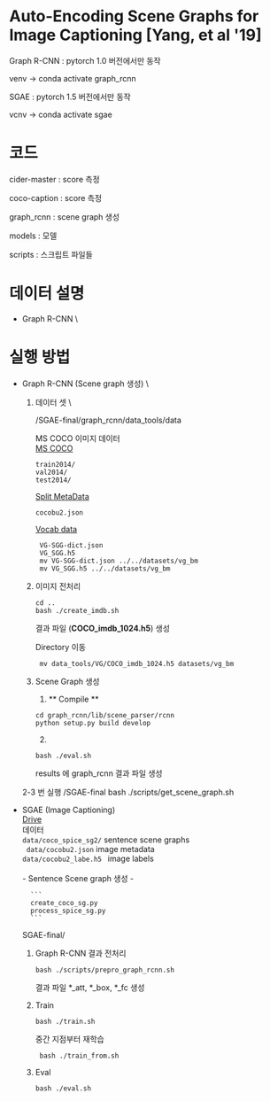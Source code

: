 # Auto-Encoding Scene Graphs for Image Captioning [Yang, et al '19]

Graph R-CNN :  pytorch 1.0 버전에서만 동작

venv -> conda activate graph_rcnn

SGAE :  pytorch 1.5 버전에서만 동작 

vcnv -> conda activate sgae


# 코드 

cider-master    : score 측정

coco-caption    : score 측정 

graph_rcnn      : scene graph 생성

models          : 모델

scripts         : 스크립트 파일들 


# 데이터 설명 

* Graph R-CNN \



# 실행 방법 

* Graph R-CNN (Scene graph 생성) \
    
    1. 데이터 셋 \
    
        /SGAE-final/graph_rcnn/data_tools/data
        
        MS COCO 이미지 데이터  \
        [MS COCO](https://cocodataset.org/#download)
        ```
        train2014/
        val2014/
        test2014/
        ```
        [Split MetaData](https://drive.google.com/drive/folders/1GvwpchUnfqUjvlpWTYbmEvhvkJTIWWRb)
        ```
        cocobu2.json
        ```
       [Vocab data](https://github.com/danfeiX/scene-graph-TF-release/tree/master/data_tools)
       ```
        VG-SGG-dict.json
        VG_SGG.h5
        mv VG-SGG-dict.json ../../datasets/vg_bm
        mv VG_SGG.h5 ../../datasets/vg_bm
       ``` 
    
    2. 이미지 전처리
       ```
       cd ..
       bash ./create_imdb.sh
       ```
       결과 파일 (**COCO_imdb_1024.h5**) 생성 
       
       Directory 이동 
       ```
        mv data_tools/VG/COCO_imdb_1024.h5 datasets/vg_bm
       ```
    
    3. Scene Graph 생성
        1) ** Compile **
        ```
        cd graph_rcnn/lib/scene_parser/rcnn
        python setup.py build develop
        ```
        2)
        ```
        bash ./eval.sh
        ```
        results 에 graph_rcnn 결과 파일 생성
        
    2-3 번 실행
        /SGAE-final
        bash ./scripts/get_scene_graph.sh
        
        
* SGAE (Image Captioning)\
    [Drive](https://drive.google.com/drive/folders/1W9UTkdkCH5Hk0OLDGoPTECTQ2gcqOQc1?usp=sharing) \
    데이터 \
    ``` data/coco_spice_sg2/ ``` sentence scene graphs \
    ``` data/cocobu2.json```     image metadata \
    ```data/cocobu2_labe.h5 ``` 
    image labels \
    \
        - Sentence Scene graph 생성 -
        
        ```
        create_coco_sg.py
        process_spice_sg.py
        ```
    
    SGAE-final/
    
    1. Graph R-CNN 결과 전처리 
        ```
        bash ./scripts/prepro_graph_rcnn.sh
        ```
       결과 파일 *_att, *_box, *_fc 생성 
       
    2. Train
        ```
        bash ./train.sh
        ```
       
       중간 지점부터 재학습 
       ```
        bash ./train_from.sh
        ```
    
    3. Eval
        ```
        bash ./eval.sh
        ```
